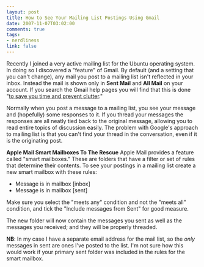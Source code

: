 ```yaml
--- 
layout: post
title: How to See Your Mailing List Postings Using Gmail
date: 2007-11-07T03:02:00
comments: true
tags:
- nerdliness
link: false
---
```

Recently I joined a very active mailing list for the Ubuntu operating system.  In doing so I discovered a "feature" of Gmail.  By default (and a setting that you can't change), any mail you post to a mailing list isn't reflected in your inbox.  Instead the mail is shown only in <b>Sent Mail</b> and <b>All Mail</b> on your account.  If you search the Gmail help pages you will find that this is done "<a href="https://mail.google.com/support/bin/answer.py?answer=6588" title="save time and prevent clutter">to save you time and prevent clutter</a>."

Normally when you post a message to a mailing list, you see your message and (hopefully) some responses to it.  If you thread your messages the responses are all neatly tied back to the original message, allowing you to read entire topics of discussion easily.  The problem with Google's approach to mailing list is that you can't find your thread in the conversation, even if it is the originating post.

<strong>Apple Mail Smart Mailboxes To The Rescue</strong>
Apple Mail provides a feature called "smart mailboxes."  These are folders that have a filter or set of rules that determine their contents.  To see your postings in a mailing list create a new smart mailbox with these rules:

+ Message is in mailbox [inbox]
+ Message is in mailbox [sent]

Make sure you select the "meets any" condition and not the "meets all" condition, and tick the "Include messages from Sent" for good measure.

The new folder will now contain the messages you sent as well as the messages you received; and they will be properly threaded.

<strong>NB</strong>: In my case I have a separate email address for the mail list, so the _only_ messages in sent are ones I've posted to the list.  I'm not sure how this would work if your primary sent folder was included in the rules for the smart mailbox.
